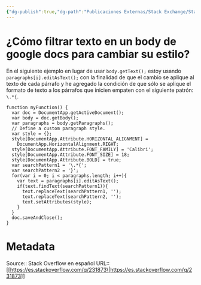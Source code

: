 ```yaml
---
{"dg-publish":true,"dg-path":"Publicaciones Externas/Stack Exchange/Stack Overflow en español/es.stackoverflow.com-231873.md","permalink":"/publicaciones-externas/stack-exchange/stack-overflow-en-espanol/es-stackoverflow-com-231873/","title":"¿Cómo filtrar texto en un body de google docs para cambiar su estilo?","hide":true,"noteIcon":"\"0\"","created":"2024-04-03T12:49:10.506-06:00","updated":"2024-04-05T16:43:54.648-06:00"}
---
```


# ¿Cómo filtrar texto en un body de google docs para cambiar su estilo?

En el siguiente ejemplo en lugar de usar `body.getText();` estoy usando `paragraphs[i].editAsText();` con la finalidad de que el cambio se aplique al texto de cada párrafo y he agregado la condición de que sólo se aplique el formato de texto a los párrafos que inicien empaten con el siguiente patrón: `\.*{`.


    function myFunction() {
      var doc = DocumentApp.getActiveDocument();
      var body = doc.getBody();
      var paragraphs = body.getParagraphs();
      // Define a custom paragraph style.
      var style = {};
      style[DocumentApp.Attribute.HORIZONTAL_ALIGNMENT] =
        DocumentApp.HorizontalAlignment.RIGHT;
      style[DocumentApp.Attribute.FONT_FAMILY] = 'Calibri';
      style[DocumentApp.Attribute.FONT_SIZE] = 18;
      style[DocumentApp.Attribute.BOLD] = true;
      var searchPattern1 = '\.*{';
      var searchPattern2 = '}';
      for(var i = 0; i < paragraphs.length; i++){
        var text = paragraphs[i].editAsText();
        if(text.findText(searchPattern1)){
          text.replaceText(searchPattern1, '');
          text.replaceText(searchPattern2, '');
          text.setAttributes(style);
        }
      }
      doc.saveAndClose();
    }

# Metadata
Source:: Stack Overflow en español
URL:: [[https://es.stackoverflow.com/q/231873\|https://es.stackoverflow.com/q/231873]]

